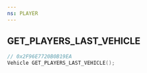 ```yaml
---
ns: PLAYER
---
```

## GET_PLAYERS_LAST_VEHICLE

```c
// 0x2F96E7720B0B19EA
Vehicle GET_PLAYERS_LAST_VEHICLE();
```

